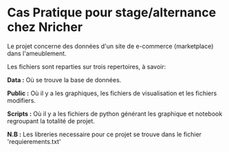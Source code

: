 # Cas Pratique pour stage/alternance chez Nricher

Le projet concerne des données d'un site de e-commerce (marketplace) dans l'ameublement.

Les fichiers sont reparties sur trois repertoires, à savoir:

**Data :** Où se trouve la base de données.

**Public :** Où il y a les graphiques, les fichiers de visualisation et les fichiers modifiers.

**Scripts :** Où il y a les fichiers de python générant les graphique et notebook regroupant la totalité de projet.


**N.B :**
Les libreries necessaire pour ce projet se trouve dans le fichier 'requierements.txt'
